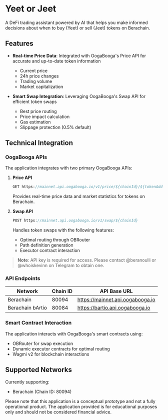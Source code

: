 # Yeet or Jeet

A DeFi trading assistant powered by AI that helps you make informed decisions about when to buy (Yeet) or sell (Jeet) tokens on Berachain.

## Features

- **Real-time Price Data**: Integrated with OogaBooga's Price API for accurate and up-to-date token information
  - Current price
  - 24h price changes
  - Trading volume
  - Market capitalization

- **Smart Swap Integration**: Leveraging OogaBooga's Swap API for efficient token swaps
  - Best price routing
  - Price impact calculation
  - Gas estimation
  - Slippage protection (0.5% default)

## Technical Integration

### OogaBooga APIs

The application integrates with two primary OogaBooga APIs:

1. **Price API**
   ```typescript
   GET https://mainnet.api.oogabooga.io/v1/price/${chainId}/${tokenAddress}
   ```
   Provides real-time price data and market statistics for tokens on Berachain.

2. **Swap API**
   ```typescript
   POST https://mainnet.api.oogabooga.io/v1/swap/${chainId}
   ```
   Handles token swaps with the following features:
   - Optimal routing through OBRouter
   - Path definition generation
   - Executor contract interaction

> **Note**: API key is required for access. Please contact @beranoulli or @whoiskevinn on Telegram to obtain one.

### API Endpoints

| Network | Chain ID | API Base URL |
|---------|----------|--------------|
| Berachain | 80094 | https://mainnet.api.oogabooga.io |
| Berachain bArtio | 80084 | https://bartio.api.oogabooga.io |

### Smart Contract Interaction

The application interacts with OogaBooga's smart contracts using:
- OBRouter for swap execution
- Dynamic executor contracts for optimal routing
- Wagmi v2 for blockchain interactions

## Supported Networks

Currently supporting:
- Berachain (Chain ID: 80094)

Please note that this application is a conceptual prototype and not a fully operational product. The application provided is for educational purposes only and should not be considered financial advice.
